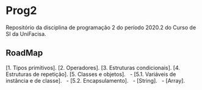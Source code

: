 # Prog2

Repositório da disciplina de programação 2 do período 2020.2 do Curso de SI da UniFacisa.

## RoadMap

[1. Tipos primitivos].
[2. Operadores].
[3. Estruturas condicionais].
[4. Estruturas de repetição].
[5. Classes e objetos].
&nbsp; - [5.1. Variáveis de instância e de classe].
&nbsp; - [5.2. Encapsulamento].
&nbsp; - [String].
&nbsp; - [Array].
